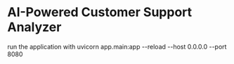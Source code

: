 
# **AI-Powered Customer Support Analyzer**
run the application with
uvicorn app.main:app --reload --host 0.0.0.0 --port 8080